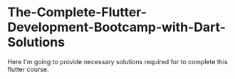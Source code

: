 # The-Complete-Flutter-Development-Bootcamp-with-Dart-Solutions
Here I'm going to provide necessary solutions required for to complete this flutter course. 
